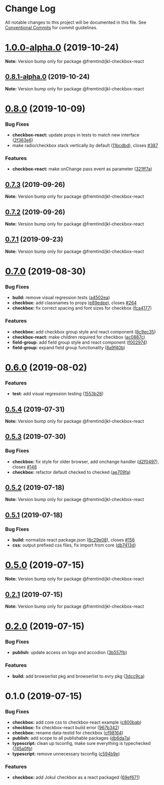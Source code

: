 # Change Log

All notable changes to this project will be documented in this file.
See [Conventional Commits](https://conventionalcommits.org) for commit guidelines.

# [1.0.0-alpha.0](https://github.com/fremtind/jokul/compare/@fremtind/jkl-checkbox-react@0.8.1-alpha.0...@fremtind/jkl-checkbox-react@1.0.0-alpha.0) (2019-10-24)

**Note:** Version bump only for package @fremtind/jkl-checkbox-react





## [0.8.1-alpha.0](https://github.com/fremtind/jokul/compare/@fremtind/jkl-checkbox-react@0.8.0...@fremtind/jkl-checkbox-react@0.8.1-alpha.0) (2019-10-24)

**Note:** Version bump only for package @fremtind/jkl-checkbox-react





# [0.8.0](https://github.com/fremtind/jokul/compare/@fremtind/jkl-checkbox-react@0.7.3...@fremtind/jkl-checkbox-react@0.8.0) (2019-10-09)


### Bug Fixes

* **checkbox-react:** update props in tests to match new interface ([2f363e6](https://github.com/fremtind/jokul/commit/2f363e6))
* make radio/checkbox stack vertically by default ([11bcdbd](https://github.com/fremtind/jokul/commit/11bcdbd)), closes [#387](https://github.com/fremtind/jokul/issues/387)


### Features

* **checkbox-react:** make onChange pass event as parameter ([321ff7a](https://github.com/fremtind/jokul/commit/321ff7a))





## [0.7.3](https://github.com/fremtind/jokul/compare/@fremtind/jkl-checkbox-react@0.7.2...@fremtind/jkl-checkbox-react@0.7.3) (2019-09-26)

**Note:** Version bump only for package @fremtind/jkl-checkbox-react





## [0.7.2](https://github.com/fremtind/jokul/compare/@fremtind/jkl-checkbox-react@0.7.1...@fremtind/jkl-checkbox-react@0.7.2) (2019-09-26)

**Note:** Version bump only for package @fremtind/jkl-checkbox-react





## [0.7.1](https://github.com/fremtind/jokul/compare/@fremtind/jkl-checkbox-react@0.7.0...@fremtind/jkl-checkbox-react@0.7.1) (2019-09-23)

**Note:** Version bump only for package @fremtind/jkl-checkbox-react





# [0.7.0](https://github.com/fremtind/jokul/compare/@fremtind/jkl-checkbox-react@0.6.0...@fremtind/jkl-checkbox-react@0.7.0) (2019-08-30)


### Bug Fixes

* **build:** remove visual regression tests ([a4502ea](https://github.com/fremtind/jokul/commit/a4502ea))
* **checkbox:** add classnames to props ([e89edee](https://github.com/fremtind/jokul/commit/e89edee)), closes [#264](https://github.com/fremtind/jokul/issues/264)
* **checkbox:** fix correct spacing and font sizes for checkbox ([fca4177](https://github.com/fremtind/jokul/commit/fca4177))


### Features

* **checkbox:** add checkbox group style and react component ([8c9ec35](https://github.com/fremtind/jokul/commit/8c9ec35))
* **checkbox-react:** make children required for checkbox ([ac0887c](https://github.com/fremtind/jokul/commit/ac0887c))
* **field-group:** add field group style and react component ([f002974](https://github.com/fremtind/jokul/commit/f002974))
* **field-group:** expand field group functionality ([8a9f40b](https://github.com/fremtind/jokul/commit/8a9f40b))





# [0.6.0](https://github.com/fremtind/jokul/compare/@fremtind/jkl-checkbox-react@0.5.4...@fremtind/jkl-checkbox-react@0.6.0) (2019-08-02)


### Features

* **test:** add visual regression testing ([1553b28](https://github.com/fremtind/jokul/commit/1553b28))





## [0.5.4](https://github.com/fremtind/jokul/compare/@fremtind/jkl-checkbox-react@0.5.3...@fremtind/jkl-checkbox-react@0.5.4) (2019-07-31)

**Note:** Version bump only for package @fremtind/jkl-checkbox-react





## [0.5.3](https://github.com/fremtind/jokul/compare/@fremtind/jkl-checkbox-react@0.5.2...@fremtind/jkl-checkbox-react@0.5.3) (2019-07-30)


### Bug Fixes

* **checkbox:** fix style for older browser, add onchange handler ([d2f0497](https://github.com/fremtind/jokul/commit/d2f0497)), closes [#148](https://github.com/fremtind/jokul/issues/148)
* **checkbox:** refactor default checked to checked ([ae709fa](https://github.com/fremtind/jokul/commit/ae709fa))





## [0.5.2](https://github.com/fremtind/jokul/compare/@fremtind/jkl-checkbox-react@0.5.1...@fremtind/jkl-checkbox-react@0.5.2) (2019-07-18)

**Note:** Version bump only for package @fremtind/jkl-checkbox-react





## [0.5.1](https://github.com/fremtind/jokul/compare/@fremtind/jkl-checkbox-react@0.5.0...@fremtind/jkl-checkbox-react@0.5.1) (2019-07-18)


### Bug Fixes

* **build:** normalize react package.json ([6c29e08](https://github.com/fremtind/jokul/commit/6c29e08)), closes [#156](https://github.com/fremtind/jokul/issues/156)
* **css:** output prefixed css files, fix import from core ([db7413d](https://github.com/fremtind/jokul/commit/db7413d))





# [0.5.0](https://github.com/fremtind/jokul/compare/@fremtind/jkl-checkbox-react@0.2.1...@fremtind/jkl-checkbox-react@0.5.0) (2019-07-15)

**Note:** Version bump only for package @fremtind/jkl-checkbox-react





## [0.2.1](https://github.com/fremtind/jokul/compare/@fremtind/jkl-checkbox-react@0.2.0...@fremtind/jkl-checkbox-react@0.2.1) (2019-07-15)

**Note:** Version bump only for package @fremtind/jkl-checkbox-react





# [0.2.0](https://github.com/fremtind/jokul/compare/@fremtind/jkl-checkbox-react@0.1.0...@fremtind/jkl-checkbox-react@0.2.0) (2019-07-15)

### Bug Fixes

-   **publish:** update access on logo and accodion ([3b557fb](https://github.com/fremtind/jokul/commit/3b557fb))

### Features

-   **build:** add browserlist pkg and browserlist to evry pkg ([3dcc9ca](https://github.com/fremtind/jokul/commit/3dcc9ca))

# 0.1.0 (2019-07-15)

### Bug Fixes

-   **checkbox:** add core css to checkbox-react example ([c800bab](https://github.com/fremtind/jokul/commit/c800bab))
-   **checkbox:** fix checkbox-react build error ([967b342](https://github.com/fremtind/jokul/commit/967b342))
-   **checkbox:** rename data-testid for checkbox ([cf98164](https://github.com/fremtind/jokul/commit/cf98164))
-   **publish:** add scope to all publishable packages ([db6da7a](https://github.com/fremtind/jokul/commit/db6da7a))
-   **typescript:** clean up tsconfig, make sure everything is typechecked ([745a0fb](https://github.com/fremtind/jokul/commit/745a0fb))
-   **typescript:** remove unnecessary tsconfig ([c594b9e](https://github.com/fremtind/jokul/commit/c594b9e))

### Features

-   **checkbox:** add Jokul checkbox as a react packaged ([69ef671](https://github.com/fremtind/jokul/commit/69ef671))
